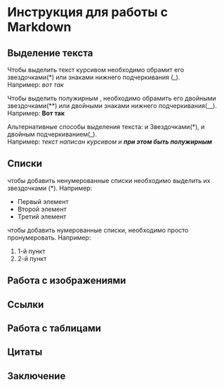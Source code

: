 # Инструкция для работы с Markdown

## Выделение текста

Чтобы выделить текст курсивом необходимо обрамит его звездочками(*) или знаками нижнего подчеркивания (_).<br/> Например: *вот так*

Чтобы выделить полужирным , необходимо обрамить его двойными звездочками(**) или двойными знаками нижнего подчеркивания(__).<br/> Например: **Вот так**

Альтернативные способы выделения текста: и Звездочками(*), и двойным подчеркиванием(_).<br/> Например: _текст написан курсивом и **при этом быть полужирным**_  
## Списки

чтобы добавить ненумерованные списки необходимо выделить их звездочками (*). Например: 
* Первый элемент
* Второй элемент
* Третий элемент

чтобы добавить нумерованные списки, необходимо просто пронумеровать. Например: 
1. 1-й пункт
2. 2-й пункт
## Работа с изображениями

## Ссылки

## Работа с таблицами

## Цитаты

## Заключение       